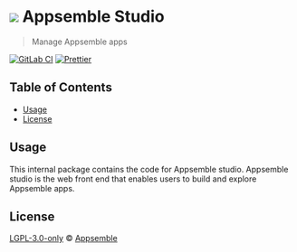 # ![](https://gitlab.com/appsemble/appsemble/-/raw/0.22.1/config/assets/logo.svg) Appsemble Studio

> Manage Appsemble apps

[![GitLab CI](https://gitlab.com/appsemble/appsemble/badges/0.22.1/pipeline.svg)](https://gitlab.com/appsemble/appsemble/-/releases/0.22.1)
[![Prettier](https://img.shields.io/badge/code_style-prettier-ff69b4.svg)](https://prettier.io)

## Table of Contents

- [Usage](#usage)
- [License](#license)

## Usage

This internal package contains the code for Appsemble studio. Appsemble studio is the web front end
that enables users to build and explore Appsemble apps.

## License

[LGPL-3.0-only](https://gitlab.com/appsemble/appsemble/-/blob/0.22.1/LICENSE.md) ©
[Appsemble](https://appsemble.com)
